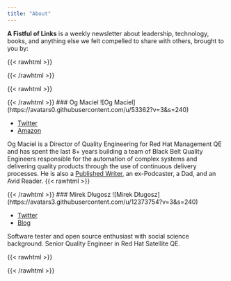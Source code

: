 ```yaml
---
title: "About"
---
```


**A Fistful of Links** is a weekly newsletter about leadership, technology, books, and anything else we felt compelled to share with others, brought to you by:

{{< rawhtml >}}
<div id="editors">
{{< /rawhtml >}}

{{< rawhtml >}}
<div class="person">
{{< /rawhtml >}}
### Og Maciel
![Og Maciel](https://avatars0.githubusercontent.com/u/53362?v=3&s=240)

* [Twitter](https://www.twitter.com/OgMaciel)
* [Amazon](https://www.amazon.com/author/ogmaciel)

Og Maciel is a Director of Quality Engineering for Red Hat Management QE and has spent the last 8+ years building a team of Black Belt Quality Engineers responsible for the automation of complex systems and delivering quality products through the use of continuous delivery processes. He is also a [Published Writer](https://www.amazon.com/author/ogmaciel), an ex-Podcaster, a Dad, and an Avid Reader.
{{< rawhtml >}}
</div>

<div class="person">
{{< /rawhtml >}}
### Mirek Długosz
![Mirek Długosz](https://avatars3.githubusercontent.com/u/12373754?v=3&s=240)

* [Twitter](https://twitter.com/MirekDlugosz)
* [Blog](https://mirekdlugosz.com/)

Software tester and open source enthusiast with social science background. Senior Quality Engineer in Red Hat Satellite QE.

{{< rawhtml >}}
</div>
</div>
{{< /rawhtml >}}
